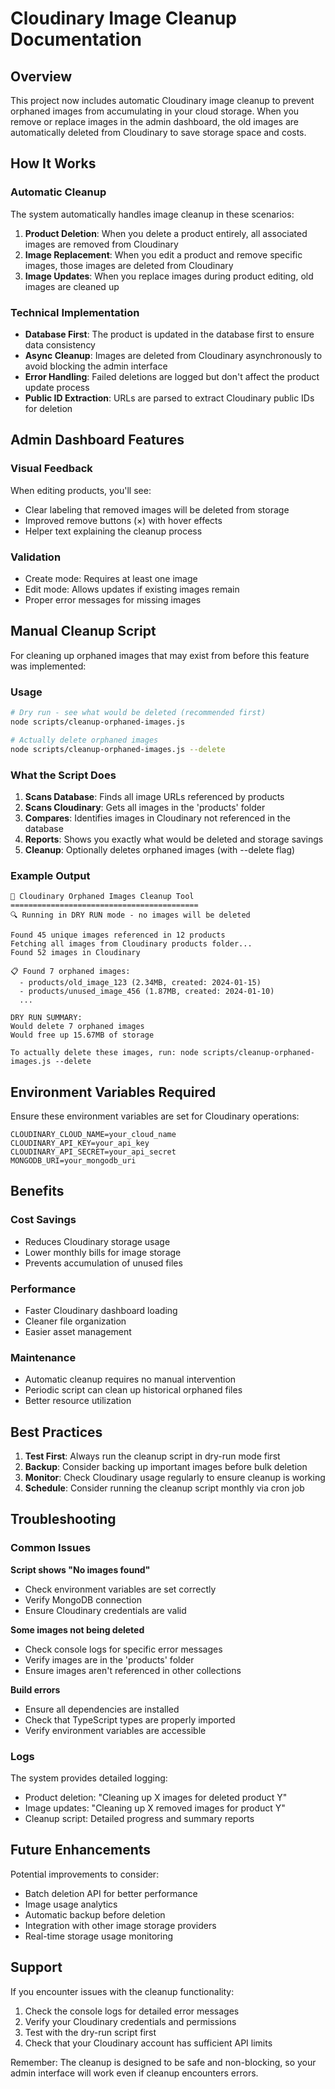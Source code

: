 # Cloudinary Image Cleanup Documentation

## Overview

This project now includes automatic Cloudinary image cleanup to prevent orphaned images from accumulating in your cloud storage. When you remove or replace images in the admin dashboard, the old images are automatically deleted from Cloudinary to save storage space and costs.

## How It Works

### Automatic Cleanup

The system automatically handles image cleanup in these scenarios:

1. **Product Deletion**: When you delete a product entirely, all associated images are removed from Cloudinary
2. **Image Replacement**: When you edit a product and remove specific images, those images are deleted from Cloudinary
3. **Image Updates**: When you replace images during product editing, old images are cleaned up

### Technical Implementation

- **Database First**: The product is updated in the database first to ensure data consistency
- **Async Cleanup**: Images are deleted from Cloudinary asynchronously to avoid blocking the admin interface
- **Error Handling**: Failed deletions are logged but don't affect the product update process
- **Public ID Extraction**: URLs are parsed to extract Cloudinary public IDs for deletion

## Admin Dashboard Features

### Visual Feedback

When editing products, you'll see:
- Clear labeling that removed images will be deleted from storage
- Improved remove buttons (×) with hover effects
- Helper text explaining the cleanup process

### Validation

- Create mode: Requires at least one image
- Edit mode: Allows updates if existing images remain
- Proper error messages for missing images

## Manual Cleanup Script

For cleaning up orphaned images that may exist from before this feature was implemented:

### Usage

```bash
# Dry run - see what would be deleted (recommended first)
node scripts/cleanup-orphaned-images.js

# Actually delete orphaned images
node scripts/cleanup-orphaned-images.js --delete
```

### What the Script Does

1. **Scans Database**: Finds all image URLs referenced by products
2. **Scans Cloudinary**: Gets all images in the 'products' folder
3. **Compares**: Identifies images in Cloudinary not referenced in the database
4. **Reports**: Shows you exactly what would be deleted and storage savings
5. **Cleanup**: Optionally deletes orphaned images (with --delete flag)

### Example Output

```
🧹 Cloudinary Orphaned Images Cleanup Tool
==========================================
🔍 Running in DRY RUN mode - no images will be deleted

Found 45 unique images referenced in 12 products
Fetching all images from Cloudinary products folder...
Found 52 images in Cloudinary

📋 Found 7 orphaned images:
  - products/old_image_123 (2.34MB, created: 2024-01-15)
  - products/unused_image_456 (1.87MB, created: 2024-01-10)
  ...

DRY RUN SUMMARY:
Would delete 7 orphaned images
Would free up 15.67MB of storage

To actually delete these images, run: node scripts/cleanup-orphaned-images.js --delete
```

## Environment Variables Required

Ensure these environment variables are set for Cloudinary operations:

```env
CLOUDINARY_CLOUD_NAME=your_cloud_name
CLOUDINARY_API_KEY=your_api_key
CLOUDINARY_API_SECRET=your_api_secret
MONGODB_URI=your_mongodb_uri
```

## Benefits

### Cost Savings
- Reduces Cloudinary storage usage
- Lower monthly bills for image storage
- Prevents accumulation of unused files

### Performance
- Faster Cloudinary dashboard loading
- Cleaner file organization
- Easier asset management

### Maintenance
- Automatic cleanup requires no manual intervention
- Periodic script can clean up historical orphaned files
- Better resource utilization

## Best Practices

1. **Test First**: Always run the cleanup script in dry-run mode first
2. **Backup**: Consider backing up important images before bulk deletion
3. **Monitor**: Check Cloudinary usage regularly to ensure cleanup is working
4. **Schedule**: Consider running the cleanup script monthly via cron job

## Troubleshooting

### Common Issues

**Script shows "No images found"**
- Check environment variables are set correctly
- Verify MongoDB connection
- Ensure Cloudinary credentials are valid

**Some images not being deleted**
- Check console logs for specific error messages
- Verify images are in the 'products' folder
- Ensure images aren't referenced in other collections

**Build errors**
- Ensure all dependencies are installed
- Check that TypeScript types are properly imported
- Verify environment variables are accessible

### Logs

The system provides detailed logging:
- Product deletion: "Cleaning up X images for deleted product Y"
- Image updates: "Cleaning up X removed images for product Y"
- Cleanup script: Detailed progress and summary reports

## Future Enhancements

Potential improvements to consider:
- Batch deletion API for better performance
- Image usage analytics
- Automatic backup before deletion
- Integration with other image storage providers
- Real-time storage usage monitoring

## Support

If you encounter issues with the cleanup functionality:
1. Check the console logs for detailed error messages
2. Verify your Cloudinary credentials and permissions
3. Test with the dry-run script first
4. Check that your Cloudinary account has sufficient API limits

Remember: The cleanup is designed to be safe and non-blocking, so your admin interface will work even if cleanup encounters errors. 